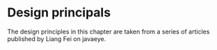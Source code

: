 # Design principals

The design principles in this chapter are taken from a series of articles published by Liang Fei on javaeye.